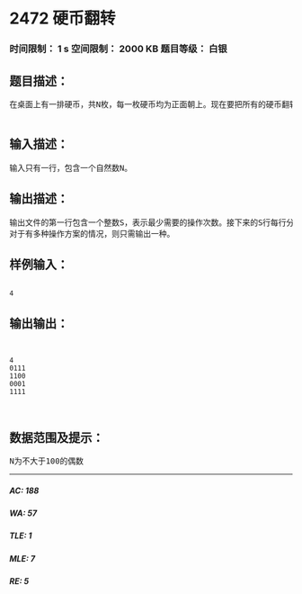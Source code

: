 # 2472 硬币翻转   
### 时间限制： 1 s     空间限制： 2000 KB     题目等级： 白银  
## 题目描述：  

<pre>
在桌面上有一排硬币，共N枚，每一枚硬币均为正面朝上。现在要把所有的硬币翻转成反面朝上，规则是每次可翻转任意N-1枚硬币（正面向上的被翻转为反面向上，反之亦然）。求一个最短的操作序列（将每次翻转N-1枚硬币成为一次操作）。
 
</pre>
  
  
## 输入描述：  

<pre>
输入只有一行，包含一个自然数N。
</pre>
  
  
## 输出描述：  

<pre>
输出文件的第一行包含一个整数S，表示最少需要的操作次数。接下来的S行每行分别表示每次操作后桌上硬币的状态（一行包含N个整数（0或1），表示每个硬币的状态：0——正面向上，和1——反面向上，不允许出现多余空格）。
对于有多种操作方案的情况，则只需输出一种。
</pre>
  
  
## 样例输入：  

<pre><code>
4
</code></pre>
  
  
## 输出输出：  

<pre><code>

4
0111
1100
0001
1111
 

</code></pre>
  
  
## 数据范围及提示：  

<pre>
N为不大于100的偶数
</pre>
  
  
***  

##### AC: 188  
##### WA: 57  
##### TLE: 1  
##### MLE: 7  
##### RE: 5  

